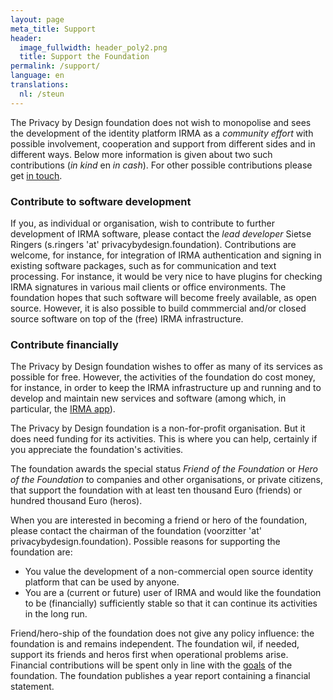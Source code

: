 ```yaml
---
layout: page
meta_title: Support
header:
  image_fullwidth: header_poly2.png
  title: Support the Foundation
permalink: /support/
language: en
translations:
  nl: /steun
---
```


The Privacy by Design foundation does not wish to monopolise and sees
the development of the identity platform IRMA as a *community effort*
with possible involvement, cooperation and support from different
sides and in different ways. Below more information is given about two
such contributions (*in kind* en *in cash*). For other possible
contributions please get [in touch](/contact-en).

### Contribute to software development

If you, as individual or organisation, wish to contribute to further
development of IRMA software, please contact the *lead developer*
Sietse Ringers (s.ringers 'at' privacybydesign.foundation).
Contributions are welcome, for instance, for integration of IRMA
authentication and signing in existing software packages, such as for
communication and text processing. For instance, it would be very nice
to have plugins for checking IRMA signatures in various mail clients
or office environments. The foundation hopes that such software will
become freely available, as open source. However, it is also possible
to build commmercial and/or closed source software on top of the
(free) IRMA infrastructure.

### Contribute financially

The Privacy by Design foundation wishes to offer as many of its
services as possible for free. However, the activities of the
foundation do cost money, for instance, in order to keep the IRMA
infrastructure up and running and to develop and maintain new services
and software (among which, in particular, the [IRMA
app](/download/)).

The Privacy by Design foundation is a non-for-profit organisation.
But it does need funding for its activities. This is where you can
help, certainly if you appreciate the foundation's activities.

The foundation awards the special status *Friend of the Foundation* or
*Hero of the Foundation* to companies and other organisations, or
private citizens, that support the foundation with at least
ten thousand Euro (friends) or hundred thousand Euro (heros).

When you are interested in becoming a friend or hero of the
foundation, please contact the chairman of the foundation (voorzitter
'at' privacybydesign.foundation). Possible reasons for supporting the
foundation are:

* You value the development of a non-commercial open source identity
  platform that can be used by anyone.
* You are a (current or future) user of IRMA and would like the
  foundation to be (financially) sufficiently stable so that it can
  continue its activities in the long run.

Friend/hero-ship of the foundation does not give any policy influence:
the foundation is and remains independent. The foundation wil, if
needed, support its friends and heros first when operational problems
arise. Financial contributions will be spent only in line with the
[goals](/about/) of the foundation.
The foundation publishes a year report containing a financial
statement.


